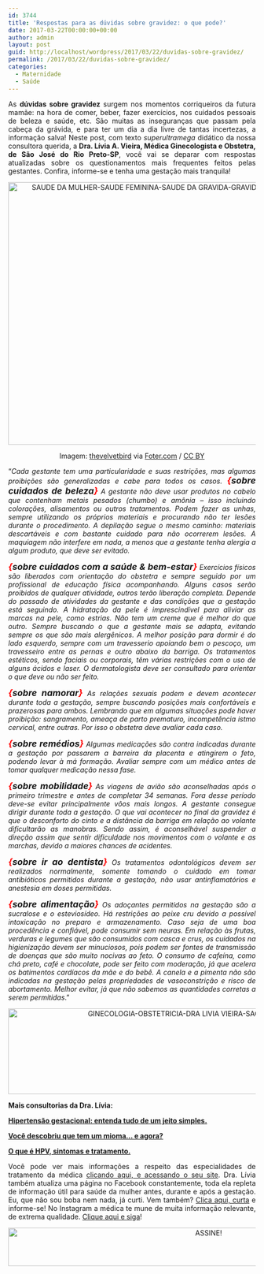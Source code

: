 ```yaml
---
id: 3744
title: 'Respostas para as dúvidas sobre gravidez: o que pode?'
date: 2017-03-22T00:00:00+00:00
author: admin
layout: post
guid: http://localhost/wordpress/2017/03/22/duvidas-sobre-gravidez/
permalink: /2017/03/22/duvidas-sobre-gravidez/
categories:
  - Maternidade
  - Saúde
---
```

<p align="justify">
  As <strong>dúvidas sobre gravidez</strong> surgem nos momentos corriqueiros da futura mamãe: na hora de comer, beber, fazer exercícios, nos cuidados pessoais de beleza e saúde, etc. São muitas as inseguranças que passam pela cabeça da grávida, e para ter um dia a dia livre de tantas incertezas, a informação salva! Neste post, com texto <em>superultramega</em> didático da nossa consultora querida, a <strong>Dra. Lívia A. Vieira, Médica Ginecologista e Obstetra, de São José do Rio Preto-SP</strong>, você vai se deparar com respostas atualizadas sobre os questionamentos mais frequentes feitos pelas gestantes. Confira, informe-se e tenha uma gestação mais tranquila!
</p>

<p align="center">
  <img class="alignnone size-full wp-image-13645" src="http://www.trololodemulher.com.br/blog/wp-content/uploads/2017/03/SAUDE-DA-MULHER-SAUDE-FEMININA-SAUDE-DA-GRAVIDA-GRAVIDEZ-GESTACAO-DUVIDAS-DA-GRAVIDEZ.jpg" alt="SAUDE DA MULHER-SAUDE FEMININA-SAUDE DA GRAVIDA-GRAVIDEZ-GESTACAO-DUVIDAS DA GRAVIDEZ" width="800" height="533" />
</p>

<p align="center">
  Imagem: <a href="https://www.flickr.com/photos/thevelvetbird/5375494443/" target="_blank">thevelvetbird</a> via <a href="http://foter.com/re/d94a4e" target="_blank">Foter.com</a> / <a href="http://creativecommons.org/licenses/by/2.0/" target="_blank">CC BY</a>
</p>

<p align="justify">
  “<em>Cada gestante tem uma particularidade e suas restrições, mas algumas proibições são generalizadas e cabe para todos os casos. <strong><span style="font-size: large;"><span style="color: #ff0000;">{</span>sobre cuidados de beleza<span style="color: #ff0000;">}</span></span></strong> A gestante não deve usar produtos no cabelo que contenham metais pesados (chumbo) e amônia – isso incluindo colorações, alisamentos ou outros tratamentos. Podem fazer as unhas, sempre utilizando os próprios materiais e procurando não ter lesões durante o procedimento. A depilação segue o mesmo caminho: materiais descartáveis e com bastante cuidado para não ocorrerem lesões. A maquiagem não interfere em nada, a menos que a gestante tenha alergia a algum produto, que deve ser evitado.</em>
</p>

<p align="justify">
  <em><strong><span style="font-size: large;"><span style="color: #ff0000;">{</span>sobre cuidados com a saúde & bem-estar<span style="color: #ff0000;">}</span></span></strong> Exercícios físicos são liberados com orientação do obstetra e sempre seguido por um profissional de educação física acompanhando. Alguns casos serão proibidos de qualquer atividade, outros terão liberação completa. Depende do passado de atividades da gestante e das condições que a gestação está seguindo. A hidratação da pele é imprescindível para aliviar as marcas na pele, como estrias. Não tem um creme que é melhor do que outro. Sempre buscando o que a gestante mais se adapta, evitando sempre os que são mais alergênicos. A melhor posição para dormir é do lado esquerdo, sempre com um travesserio apoiando bem o pescoço, um travesseiro entre as pernas e outro abaixo da barriga. Os tratamentos estéticos, sendo faciais ou corporais, têm várias restrições com o uso de alguns ácidos e laser. O dermatologista deve ser consultado para orientar o que deve ou não ser feito.</em>
</p>

<p align="justify">
  <em><strong><span style="font-size: large;"><span style="color: #ff0000;">{</span>sobre namorar<span style="color: #ff0000;">}</span></span></strong> As relações sexuais podem e devem acontecer durante toda a gestação, sempre buscando posições mais confortáveis e prazerosas para ambos. Lembrando que em algumas situações pode haver proibição: sangramento, ameaça de parto prematuro, incompetência istmo cervical, entre outras. Por isso o obstetra deve avaliar cada caso.</em>
</p>

<p align="justify">
  <em><strong><span style="font-size: large;"><span style="color: #ff0000;">{</span>sobre remédios<span style="color: #ff0000;">}</span></span></strong> Algumas medicações são contra indicadas durante a gestação por passarem a barreira da placenta e atingirem o feto, podendo levar à má formação. Avaliar sempre com um médico antes de tomar qualquer medicação nessa fase.</em>
</p>

<p align="justify">
  <em><strong><span style="font-size: large;"><span style="color: #ff0000;">{</span>sobre mobilidade<span style="color: #ff0000;">}</span></span></strong> As viagens de avião são aconselhadas após o primeiro trimestre e antes de completar 34 semanas. Fora desse período deve-se evitar principalmente vôos mais longos. A gestante consegue dirigir durante toda a gestação. O que vai acontecer no final da gravidez é que o desconforto do cinto e a distância da barriga em relação ao volante dificultarão as manobras. Sendo assim, é aconselhável suspender a direção assim que sentir dificuldade nos movimentos com o volante e as marchas, devido a maiores chances de acidentes.</em>
</p>

<p align="justify">
  <em><strong><span style="font-size: large;"><span style="color: #ff0000;">{</span>sobre ir ao dentista<span style="color: #ff0000;">}</span></span></strong> Os tratamentos odontológicos devem ser realizados normalmente, somente tomando o cuidado em tomar antibióticos permitidos durante a gestação, não usar antinflamatórios e anestesia em doses permitidas. </em>
</p>

<p align="justify">
  <em><strong><span style="font-size: large;"><span style="color: #ff0000;">{</span>sobre alimentação<span style="color: #ff0000;">}</span></span></strong> Os adoçantes permitidos na gestação são a sucralose e o esteviosídeo. Há restrições ao peixe cru devido a possível intoxicação no preparo e armazenamento. Caso seja de uma boa procedência e confiável, pode consumir sem neuras. Em relação às frutas, verduras e legumes que são consumidos com casca e crus, os cuidados na higienização devem ser minuciosos, pois podem ser fontes de transmissão de doenças que são muito nocivas ao feto. O consumo de cafeína, como chá preto, café e chocolate, pode ser feito com moderação, já que acelera os batimentos cardíacos da mãe e do bebê. A canela e a pimenta não são indicadas na gestação pelas propriedades de vasoconstrição e risco de abortamento. Melhor evitar, já que não sabemos as quantidades corretas a serem permitidas</em>.”
</p>

<p align="center">
  <img class="alignnone size-full wp-image-11096" src="http://www.trololodemulher.com.br/blog/wp-content/uploads/2015/07/GINECOLOGIA-OBSTETRICIA-DRA-LIVIA-VIEIRA-SAO-JOSE-RIO-PRETO-SP.jpg" alt="GINECOLOGIA-OBSTETRICIA-DRA LIVIA VIEIRA-SAO JOSE RIO PRETO-SP" width="800" height="174" />
</p>

<p align="justify">
  <strong>Mais consultorias da Dra. Lívia:</strong>
</p>

<p align="justify">
  <a href="http://www.trololodemulher.com.br/2015/07/10/hipertensao-gestacional/" target="_blank"><strong>Hipertensão gestacional: entenda tudo de um jeito simples.</strong></a>
</p>

<p align="justify">
  <a href="http://www.trololodemulher.com.br/2017/02/06/mioma/" target="_blank"><strong>Você descobriu que tem um mioma… e agora?</strong></a>
</p>

<p align="justify">
  <a href="http://www.trololodemulher.com.br/2015/08/03/o-que-e-hpv/" target="_blank"><strong>O que é HPV, sintomas e tratamento.</strong></a>
</p>

<p align="justify">
  Você pode ver mais informações a respeito das especialidades de tratamento da médica <a href="http://www.draliviaavieira.com/" target="_blank">clicando aqui, e acessando o seu site</a>. Dra. Lívia também atualiza uma página no Facebook constantemente, toda ela repleta de informação útil para saúde da mulher antes, durante e após a gestação. Eu, que não sou boba nem nada, já curti. Vem também? <a href="https://www.facebook.com/draliviaavieira/timeline" target="_blank">Clica aqui, curta</a> e informe-se! No Instagram a médica te mune de muita informação relevante, de extrema qualidade. <a href="https://www.instagram.com/draliviavieiraginecologista/" target="_blank">Clique aqui e siga</a>!
</p>

<p align="center">
  <a href="http://feedburner.google.com/fb/a/mailverify?uri=blogbichafemea&loc=pt_BR" target="_blank"><img class="alignnone size-full wp-image-10439" src="http://www.trololodemulher.com.br/blog/wp-content/uploads/2014/09/ASSINE.png" alt="ASSINE!" width="800" height="78" /></a>
</p>

<p align="justify">